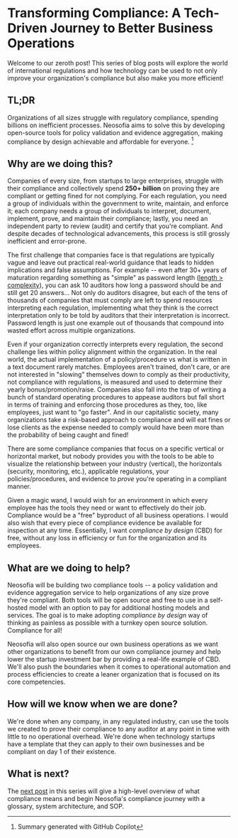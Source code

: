 # Transforming Compliance: A Tech-Driven Journey to Better Business Operations

Welcome to our zeroth post! This series of blog posts will explore the world of international regulations and how technology can be used to not only improve your organization's compliance but also make you more efficient!

## TL;DR

Organizations of all sizes struggle with regulatory compliance, spending billions on inefficient processes. Neosofia aims to solve this by developing open-source tools for policy validation and evidence aggregation, making compliance by design achievable and affordable for everyone. [^ai]

## Why are we doing this?

Companies of every size, from startups to large enterprises, struggle with their compliance and collectively spend **250+ billion** on proving they are compliant or getting fined for not complying. For each regulation, you need a group of individuals within the government to write, maintain, and enforce it; each company needs a group of individuals to interpret, document, implement, prove, and maintain their compliance; lastly, you need an independent party to review (audit) and certify that you're compliant. And despite decades of technological advancements, this process is still grossly inefficient and error-prone.

The first challenge that companies face is that regulations are typically vague and leave out practical real-world guidance that leads to hidden implications and false assumptions. For example -- even after 30+ years of maturation regarding something as "simple" as password length ([length > complexity](https://auth0.com/blog/dont-pass-on-the-new-nist-password-guidelines/)), you can ask 10 auditors how long a password should be and still get 20 answers... Not only do auditors disagree, but each of the tens of thousands of companies that must comply are left to spend resources interpreting each regulation, implementing what they think is the correct interpretation only to be told by auditors that their interpretation is incorrect. Password length is just one example out of thousands that compound into wasted effort across multiple organizations.

Even if your organization correctly interprets every regulation, the second challenge lies within policy alignment within the organization. In the real world, the actual implementation of a policy/procedure vs what is written in a text document rarely matches. Employees aren't trained, don't care, or are not interested in "slowing" themselves down to comply as their productivity, not compliance with regulations, is measured and used to determine their yearly bonus/promotion/raise. Companies also fall into the trap of writing a bunch of standard operating procedures to appease auditors but fall short in terms of training and enforcing those procedures as they, too, like employees, just want to "go faster". And in our capitalistic society, many organizations take a risk-based approach to compliance and will eat fines or lose clients as the expense needed to comply would have been more than the probability of being caught and fined!

There are some compliance companies that focus on a specific vertical or horizontal market, but nobody provides you with the tools to be able to visualize the relationship between your industry (vertical), the horizontals (security, monitoring, etc.), applicable regulations, your policies/procedures, and evidence to *prove* you're operating in a compliant manner.

Given a magic wand, I would wish for an environment in which every employee has the tools they need or want to effectively do their job. Compliance would be a "free" byproduct of all business operations. I would also wish that every piece of compliance evidence be available for inspection at any time. Essentially, I want *compliance by design* (CBD) for free, without any loss in efficiency or fun for the organization and its employees.

## What are we doing to help?

Neosofia will be building two compliance tools -- a policy validation and evidence aggregation service to help organizations of any size prove they're compliant. Both tools will be open source and free to use in a self-hosted model with an option to pay for additional hosting models and services. The goal is to make adopting *compliance by design* way of thinking as painless as possible with a turnkey open source solution. Compliance for all!

Neosofia will also open source our own business operations as we want other organizations to benefit from our own compliance journey and help lower the startup investment bar by providing a real-life example of CBD. We'll also push the boundaries when it comes to operational automation and process efficiencies to create a leaner organization that is focused on its core competencies.

## How will we know when we are done?

We're done when any company, in any regulated industry, can use the tools we created to prove their compliance to any auditor at any point in time with little to no operational overhead. We're done when technology startups have a template that they can apply to their own businesses and be compliant on day 1 of their existence.

## What is next?

The [next post](0001_definitions_and_system_architecture.md) in this series will give a high-level overview of what compliance means and begin Neosofia's compliance journey with a glossary, system architecture, and SOP.

[^ai]: Summary generated with GitHub Copilot